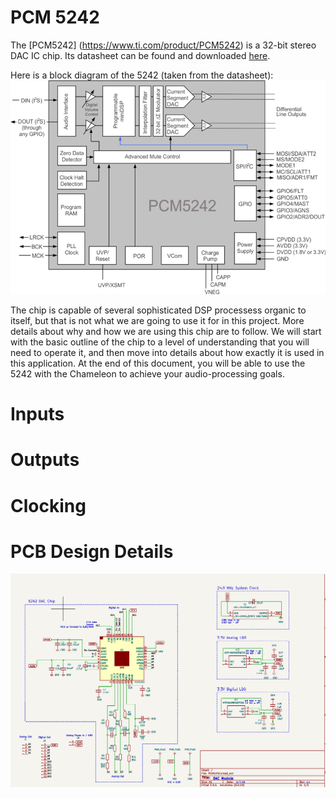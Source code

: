 # PCM 5242

The [PCM5242] (https://www.ti.com/product/PCM5242) is a 32-bit stereo DAC IC chip. Its datasheet can be found and downloaded [here](chameleon-PCB/PCM5242/pcm5242.pdf).

Here is a block diagram of the 5242 (taken from the datasheet):
![Block_Diagram](5242_blockdiagram.png)

The chip is capable of several sophisticated DSP processess organic to itself, but that is not what we are going to use it for in this project. 
More details about why and how we are using this chip are to follow. We will start with the basic outline of the chip to a level of understanding that you will need to operate it, and then move into details about how exactly it is used in this application. At the end of this document, you will be able to use the 5242 with the Chameleon to achieve your audio-processing goals.

# Inputs

# Outputs

# Clocking

# PCB Design Details

![Schematic](5242_schematic.png)
